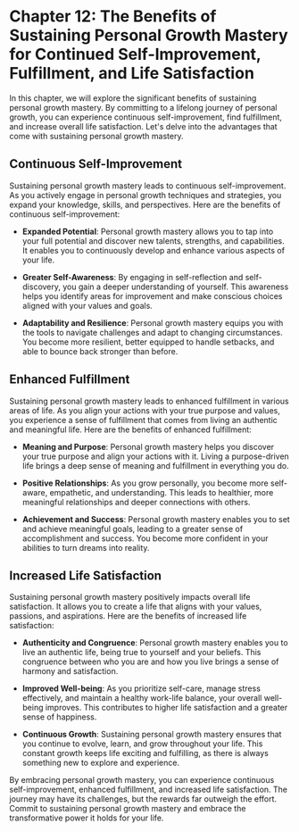 Chapter 12: The Benefits of Sustaining Personal Growth Mastery for Continued Self-Improvement, Fulfillment, and Life Satisfaction
=================================================================================================================================

In this chapter, we will explore the significant benefits of sustaining personal growth mastery. By committing to a lifelong journey of personal growth, you can experience continuous self-improvement, find fulfillment, and increase overall life satisfaction. Let's delve into the advantages that come with sustaining personal growth mastery.

Continuous Self-Improvement
---------------------------

Sustaining personal growth mastery leads to continuous self-improvement. As you actively engage in personal growth techniques and strategies, you expand your knowledge, skills, and perspectives. Here are the benefits of continuous self-improvement:

* **Expanded Potential**: Personal growth mastery allows you to tap into your full potential and discover new talents, strengths, and capabilities. It enables you to continuously develop and enhance various aspects of your life.

* **Greater Self-Awareness**: By engaging in self-reflection and self-discovery, you gain a deeper understanding of yourself. This awareness helps you identify areas for improvement and make conscious choices aligned with your values and goals.

* **Adaptability and Resilience**: Personal growth mastery equips you with the tools to navigate challenges and adapt to changing circumstances. You become more resilient, better equipped to handle setbacks, and able to bounce back stronger than before.

Enhanced Fulfillment
--------------------

Sustaining personal growth mastery leads to enhanced fulfillment in various areas of life. As you align your actions with your true purpose and values, you experience a sense of fulfillment that comes from living an authentic and meaningful life. Here are the benefits of enhanced fulfillment:

* **Meaning and Purpose**: Personal growth mastery helps you discover your true purpose and align your actions with it. Living a purpose-driven life brings a deep sense of meaning and fulfillment in everything you do.

* **Positive Relationships**: As you grow personally, you become more self-aware, empathetic, and understanding. This leads to healthier, more meaningful relationships and deeper connections with others.

* **Achievement and Success**: Personal growth mastery enables you to set and achieve meaningful goals, leading to a greater sense of accomplishment and success. You become more confident in your abilities to turn dreams into reality.

Increased Life Satisfaction
---------------------------

Sustaining personal growth mastery positively impacts overall life satisfaction. It allows you to create a life that aligns with your values, passions, and aspirations. Here are the benefits of increased life satisfaction:

* **Authenticity and Congruence**: Personal growth mastery enables you to live an authentic life, being true to yourself and your beliefs. This congruence between who you are and how you live brings a sense of harmony and satisfaction.

* **Improved Well-being**: As you prioritize self-care, manage stress effectively, and maintain a healthy work-life balance, your overall well-being improves. This contributes to higher life satisfaction and a greater sense of happiness.

* **Continuous Growth**: Sustaining personal growth mastery ensures that you continue to evolve, learn, and grow throughout your life. This constant growth keeps life exciting and fulfilling, as there is always something new to explore and experience.

By embracing personal growth mastery, you can experience continuous self-improvement, enhanced fulfillment, and increased life satisfaction. The journey may have its challenges, but the rewards far outweigh the effort. Commit to sustaining personal growth mastery and embrace the transformative power it holds for your life.
